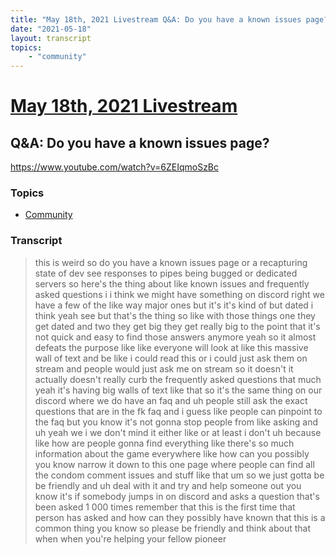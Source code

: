 ```yaml
---
title: "May 18th, 2021 Livestream Q&A: Do you have a known issues page?"
date: "2021-05-18"
layout: transcript
topics:
    - "community"
---
```

# [May 18th, 2021 Livestream](../2021-05-18.md)
## Q&A: Do you have a known issues page?
https://www.youtube.com/watch?v=6ZEIqmoSzBc

### Topics
* [Community](../topics/community.md)

### Transcript

> this is weird so do you have a known issues page or a recapturing state of dev see responses to pipes being bugged or dedicated servers so here's the thing about like known issues and frequently asked questions i i think we might have something on discord right we have a few of the like way major ones but it's it's kind of but dated i think yeah see but that's the thing so like with those things one they get dated and two they get big they get really big to the point that it's not quick and easy to find those answers anymore yeah so it almost defeats the purpose like like everyone will look at like this massive wall of text and be like i could read this or i could just ask them on stream and people would just ask me on stream so it doesn't it actually doesn't really curb the frequently asked questions that much yeah it's having big walls of text like that so it's the same thing on our discord where we do have an faq and uh people still ask the exact questions that are in the fk faq and i guess like people can pinpoint to the faq but you know it's not gonna stop people from like asking and uh yeah we i we don't mind it either like or at least i don't uh because like how are people gonna find everything like there's so much information about the game everywhere like how can you possibly you know narrow it down to this one page where people can find all the condom comment issues and stuff like that um so we just gotta be be friendly and uh deal with it and try and help someone out you know it's if somebody jumps in on discord and asks a question that's been asked 1 000 times remember that this is the first time that person has asked and how can they possibly have known that this is a common thing you know so please be friendly and think about that when when you're helping your fellow pioneer
